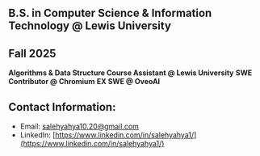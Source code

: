 **B.S. in Computer Science & Information Technology @ Lewis University**
---

**Fall 2025**
---
**Algorithms & Data Structure Course Assistant @ Lewis University**
**SWE Contributor @ Chromium**
**EX SWE @ OveoAI**


**Contact Information:** 
---
- Email: [salehyahya10.20@gmail.com](mailto:salehyahya10.20@gmail.com)  
- LinkedIn: [https://www.linkedin.com/in/salehyahya1/](https://www.linkedin.com/in/salehyahya1/)
